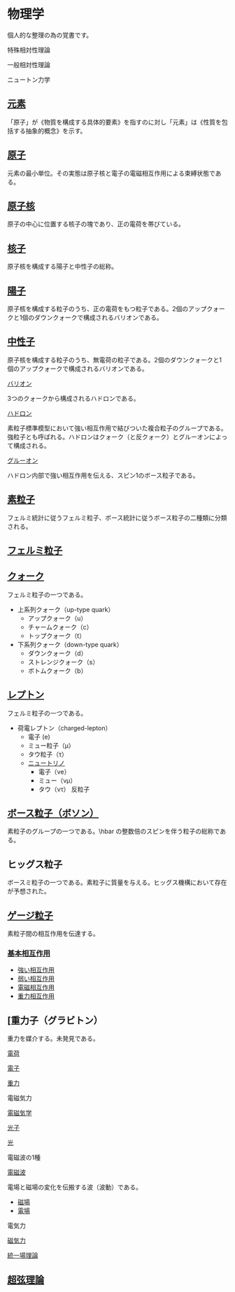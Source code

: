 # 物理学

個人的な整理の為の覚書です。

特殊相対性理論

一般相対性理論

ニュートン力学

## [元素](https://ja.wikipedia.org/wiki/%E5%85%83%E7%B4%A0)

「原子」が《物質を構成する具体的要素》を指すのに対し「元素」は《性質を包括する抽象的概念》を示す。

## [原子](https://ja.wikipedia.org/wiki/%E5%8E%9F%E5%AD%90)

元素の最小単位。その実態は原子核と電子の電磁相互作用による束縛状態である。

## [原子核](https://ja.wikipedia.org/wiki/%E5%8E%9F%E5%AD%90%E6%A0%B8)

原子の中心に位置する核子の塊であり、正の電荷を帯びている。

## [核子](https://ja.wikipedia.org/wiki/%E6%A0%B8%E5%AD%90)

原子核を構成する陽子と中性子の総称。

## [陽子](https://ja.wikipedia.org/wiki/%E9%99%BD%E5%AD%90)

原子核を構成する粒子のうち、正の電荷をもつ粒子である。2個のアップクォークと1個のダウンクォークで構成されるバリオンである。

## [中性子](https://ja.wikipedia.org/wiki/%E4%B8%AD%E6%80%A7%E5%AD%90)

原子核を構成する粒子のうち、無電荷の粒子である。2個のダウンクォークと1個のアップクォークで構成されるバリオンである。

[バリオン](https://ja.wikipedia.org/wiki/%E3%83%90%E3%83%AA%E3%82%AA%E3%83%B3)

3つのクォークから構成されるハドロンである。

[ハドロン](https://ja.wikipedia.org/wiki/%E3%83%8F%E3%83%89%E3%83%AD%E3%83%B3)

素粒子標準模型において強い相互作用で結びついた複合粒子のグループである。強粒子とも呼ばれる。ハドロンはクォーク（と反クォーク）とグルーオンによって構成される。

[グルーオン](https://ja.wikipedia.org/wiki/%E3%82%B0%E3%83%AB%E3%83%BC%E3%82%AA%E3%83%B3)

ハドロン内部で強い相互作用を伝える、スピン1のボース粒子である。

## [素粒子](https://ja.wikipedia.org/wiki/%E7%B4%A0%E7%B2%92%E5%AD%90)

フェルミ統計に従うフェルミ粒子、ボース統計に従うボース粒子の二種類に分類される。

## [フェルミ粒子]()

## [クォーク](https://ja.wikipedia.org/wiki/%E3%82%AF%E3%82%A9%E3%83%BC%E3%82%AF)

フェルミ粒子の一つである。

- 上系列クォーク（up-type quark）
  - アップクォーク（u）
  - チャームクォーク（c）
  - トップクォーク（t）
- 下系列クォーク（down-type quark）
  - ダウンクォーク（d）
  - ストレンジクォーク（s）
  - ボトムクォーク（b）

## [レプトン](https://ja.wikipedia.org/wiki/%E3%83%AC%E3%83%97%E3%83%88%E3%83%B3_(%E7%B4%A0%E7%B2%92%E5%AD%90))

フェルミ粒子の一つである。

- 荷電レプトン（charged-lepton）
    - 電子 (e)
    - ミュー粒子（μ）
    - タウ粒子（τ）
  - [ニュートリノ](https://ja.wikipedia.org/wiki/%E3%83%8B%E3%83%A5%E3%83%BC%E3%83%88%E3%83%AA%E3%83%8E)
    - 電子（νe）
    - ミュー（νμ）
    - タウ（ντ）
反粒子

## [ボース粒子（ボソン）](https://ja.wikipedia.org/wiki/%E3%83%9C%E3%83%BC%E3%82%B9%E7%B2%92%E5%AD%90)

素粒子のグループの一つである。\hbar の整数倍のスピンを伴う粒子の総称である。

## ヒッグス粒子

ボースミ粒子の一つである。素粒子に質量を与える。ヒッグス機構において存在が予想された。

## [ゲージ粒子](https://ja.wikipedia.org/wiki/%E3%82%B2%E3%83%BC%E3%82%B8%E7%B2%92%E5%AD%90)

素粒子間の相互作用を伝達する。

### [基本相互作用](https://ja.wikipedia.org/wiki/%E5%9F%BA%E6%9C%AC%E7%9B%B8%E4%BA%92%E4%BD%9C%E7%94%A8)

- [強い相互作用](https://ja.wikipedia.org/wiki/%E5%BC%B7%E3%81%84%E7%9B%B8%E4%BA%92%E4%BD%9C%E7%94%A8)
- [弱い相互作用](https://ja.wikipedia.org/wiki/%E5%BC%B1%E3%81%84%E7%9B%B8%E4%BA%92%E4%BD%9C%E7%94%A8)
- [電磁相互作用](https://ja.wikipedia.org/wiki/%E9%9B%BB%E7%A3%81%E7%9B%B8%E4%BA%92%E4%BD%9C%E7%94%A8)
- [重力相互作用](https://ja.wikipedia.org/wiki/%E9%87%8D%E5%8A%9B%E7%9B%B8%E4%BA%92%E4%BD%9C%E7%94%A8)

## [重力子（グラビトン）

重力を媒介する。未発見である。



[電荷](https://ja.wikipedia.org/wiki/%E9%9B%BB%E8%8D%B7)

[電子](https://ja.wikipedia.org/wiki/%E9%9B%BB%E5%AD%90)

[重力](https://ja.wikipedia.org/wiki/%E9%87%8D%E5%8A%9B)

電磁気力

[電磁気学](https://ja.wikipedia.org/wiki/%E9%9B%BB%E7%A3%81%E6%B0%97%E5%AD%A6)

[光子](https://ja.wikipedia.org/wiki/%E5%85%89%E5%AD%90)

[光](https://ja.wikipedia.org/wiki/%E5%85%89)

電磁波の1種

[電磁波](https://ja.wikipedia.org/wiki/%E9%9B%BB%E7%A3%81%E6%B3%A2)

電場と磁場の変化を伝搬する波（波動）である。

- [磁場](https://ja.wikipedia.org/wiki/%E7%A3%81%E5%A0%B4)
- [電場](https://ja.wikipedia.org/wiki/%E9%9B%BB%E5%A0%B4)


電気力

[磁気力](https://ja.wikipedia.org/wiki/%E7%A3%81%E5%8A%9B)

[統一場理論](https://ja.wikipedia.org/wiki/%E7%B5%B1%E4%B8%80%E5%A0%B4%E7%90%86%E8%AB%96)



## [超弦理論](https://ja.wikipedia.org/wiki/%E8%B6%85%E5%BC%A6%E7%90%86%E8%AB%96)
